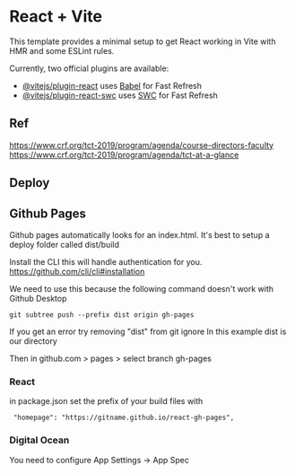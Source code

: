 # React + Vite

This template provides a minimal setup to get React working in Vite with HMR and some ESLint rules.

Currently, two official plugins are available:

- [@vitejs/plugin-react](https://github.com/vitejs/vite-plugin-react/blob/main/packages/plugin-react/README.md) uses [Babel](https://babeljs.io/) for Fast Refresh
- [@vitejs/plugin-react-swc](https://github.com/vitejs/vite-plugin-react-swc) uses [SWC](https://swc.rs/) for Fast Refresh


## Ref


https://www.crf.org/tct-2019/program/agenda/course-directors-faculty
https://www.crf.org/tct-2019/program/agenda/tct-at-a-glance

## Deploy


## Github Pages

Github pages automatically looks for an index.html. It's best to setup a deploy folder called dist/build

Install the CLI this will handle authentication for you.
https://github.com/cli/cli#installation

We need to use this because the following command doesn't work with Github Desktop
````
git subtree push --prefix dist origin gh-pages
````
If you get an error try removing "dist" from git ignore
In this example dist is our directory

Then in github.com > pages > select branch gh-pages

### React

in package.json set the prefix of your build files with
````
 "homepage": "https://gitname.github.io/react-gh-pages",
````

### Digital Ocean

You need to configure App Settings -> App Spec